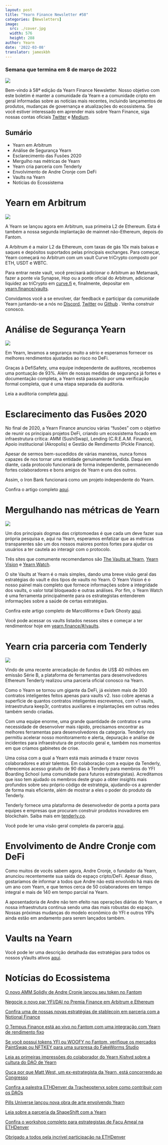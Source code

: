 ```yaml
---
layout: post
title: "Yearn Finance Newsletter #58"
categories: [Newsletters]
image:
  src: ./cover.jpg
  width: 576
  height: 288
author: Yearn
date: '2022-03-08'
translator: jameskbh
---
```


### Semana que termina em 8 de março de 2022

![](./image1.jpg?w=1456&h=733)

Bem-vindo à 58ª edição da Yearn Finance Newsletter. Nosso objetivo com este boletim é manter a comunidade da Yearn e a comunidade cripto em geral informadas sobre as notícias mais recentes, incluindo lançamentos de produtos, mudanças de governança e atualizações do ecossistema. Se você estiver interessado em aprender mais sobre Yearn Finance, siga nossas contas oficiais [Twitter](https://twitter.com/iearnfinance) e [Medium](https://medium.com/iearn).

## Sumário

- Yearn em Arbitrum
- Análise de Segurança Yearn
- Esclarecimento das Fusões 2020
- Mergulho nas métricas de Yearn
- Yearn cria parceria com Tenderly
- Envolvimento de Andre Cronje com DeFi
- Vaults na Yearn 
- Notícias do Ecossistema

# Yearn em Arbitrum

![](./image2.jpg?w=1000&h=1000)

A Yearn se lançou agora em Arbitrum, sua primeira L2 de Ethereum. Esta é também a nossa segunda implantação de mainnet não-Ethereum, depois do Fantom.

A Arbitrum é a maior L2 da Ethereum, com taxas de gás 10x mais baixas e saques e depósitos suportados pelas principais exchanges. Para começar, Yearn começará no Arbitrum com um vault Curve triCrypto composto por ETH, USDT e WBTC.

Para entrar neste vault, você precisará adicionar o Arbitrum ao Metamask, fazer a ponte via Synapse, Hop ou a ponte oficial do Arbitrum, adicionar liquidez ao triCrypto em [curve.fi](https://arbitrum.curve.fi/) e, finalmente, depositar em [yearn.finance/vaults](http://yearn.finance/vaults).

Convidamos você a se envolver, dar feedback e participar da comunidade Yearn juntando-se a nós no [Discord](https://discord.gg/8rF374XkXy), [Twitter](http://twitter.com/iearnfinance) ou [Github](http://github.com/yearn) . Venha construir conosco.

# Análise de Segurança Yearn

![](./image3.jpg?w=1000&h=563)

Em Yearn, levamos a segurança muito a sério e esperamos fornecer os melhores rendimentos ajustados ao risco no DeFi. 

Graças à DefiSafety, uma equipe independente de auditores, recebemos uma pontuação de 93%. Além de nossas medidas de segurança já fortes e documentação completa, a Yearn está passando por uma verificação formal completa, que é uma etapa separada da auditoria.

Leia a auditoria completa [aqui](https://www.defisafety.com/pqrs/354).

# Esclarecimento das Fusões 2020

No final de 2020, a Yearn Finance anunciou várias “fusões” com o objetivo de reunir os principais projetos DeFi, criando um ecossistema focado em infraestrutura crítica: AMM (SushiSwap), Lending (C.R.E.A.M. Finance), Apoio institucional (Akropolis) e Gestão de Rendimento (Pickle Finance).

Apesar de sermos bem-sucedidos de várias maneiras, nunca fomos capazes de nos tornar uma entidade genuinamente fundida. Daqui em diante, cada protocolo funcionará de forma independente, permanecendo fortes colaboradores e bons amigos de Yearn e uns dos outros.

Assim, o Iron Bank funcionará como um projeto independente do Yearn.

Confira o artigo completo [aqui](https://medium.com/iearn/clarifying-2020-mergers-an-independent-iron-bank-a6f8f3f4c25e).

# Mergulhando nas métricas de Yearn

![](./image4.jpg?w=1400&h=625)

Um dos principais dogmas das criptomoedas é que cada um deve fazer sua própria pesquisa e, aqui na Yearn, esperamos enfatizar que as métricas transparentes são um dos nossos maiores pontos fortes para ajudar os usuários a ter cautela ao interagir com o protocolo.

Três sites que comumente recomendamos são [The Vaults at Yearn](https://vaults.yearn.finance/), [Yearn Vision](https://yearn.vision/) e [Yearn Watch](https://yearn.watch/).

O site Vaults at Yearn é o mais simples, dando uma breve visão geral das estratégias do vault e dos tipos de vaults no Yearn. O Yearn Vision é o nosso painel mais completo que fornece informações sobre a integridade dos vaults, o valor total bloqueado e outras análises. Por fim, o Yearn Watch é uma ferramenta principalmente para os estrategistas entenderem informações sobre a saúde de certas estratégias.

Confira este artigo completo de MarcoWorms e Dark Ghosty [aqui](https://medium.com/iearn/diving-into-yearn-metrics-8c3fb0520927).

Você pode acessar os vaults listados nesses sites e começar a ter rendimentosr hoje em [yearn.finance/#/vaults](https://yearn.finance/#/vaults).

# Yearn cria parceria com Tenderly

![](./image5.jpg?w=1400&h=670)

Vindo de uma recente arrecadação de fundos de US$ 40 milhões em emissão Série B, a plataforma de ferramentas para desenvolvedores Ethereum Tenderly realizou uma parceria oficial conosco na Yearn.

Como o Yearn se tornou um gigante da DeFi, já existem mais de 300 contratos inteligentes feitos apenas para vaults v2. Isso cobre apenas a superfície de quantos contratos inteligentes escrevemos, com v1 vaults, intraestrutura keep3r, contratos auxiliares e implantações em outras redes também sendo criadas.

Com uma equipe enorme, uma grande quantidade de contratos e uma necessidade de desenvolver mais rápido, precisamos encontrar as melhores ferramentas para desenvolvedores da categoria. Tenderly nos permitiu acelerar nosso monitoramento e alerta, depuração e análise de incidentes para infraestrutura de protocolo geral e, também nos momentos em que criamos gabinetes de crise.

Uma coisa com a qual a Yearn está mais animada é trazer novos colaboradores e atrair talentos. Em colaboração com a equipe da Tenderly, oferecemos acesso gratuito de 90 dias à Tenderly para membros do YFI Boarding School (uma comunidade para futuros estrategistas). Acreditamos que isso tem ajudado os membros deste grupo a obter insights mais profundos sobre seu próprio código de estratégia, ajudando-os a aprender de forma mais eficiente, além de mostrar a eles o poder do produto da Tenderly.

Tenderly fornece uma plataforma de desenvolvedor de ponta a ponta para equipes e empresas que procuram construir produtos inovadores em blockchain. Saiba mais em [tenderly.co](https://tenderly.co/).

Você pode ler uma visão geral completa da parceria [aqui](https://medium.com/iearn/yearn-finance-partners-with-tenderly-to-supercharge-development-debugging-incident-analysis-6489260298a5).

# Envolvimento de Andre Cronje com DeFi

Como muitos de vocês sabem agora, Andre Cronje, o fundador da Yearn, anunciou recentemente sua saída do espaço cripto/DeFi. Apesar disso, gostaríamos de informar a todos que Andre não está envolvido há mais de um ano com Yearn, e que temos cerca de 50 colaboradores em tempo integral e mais de 140 em tempo parcial na Yearn.

A aposentadoria de Andre não tem efeito nas operações diárias do Yearn, e nossa infraestrutura continua sendo uma das mais robustas do espaço. Nossas próximas mudanças do modelo econômico do YFI e outros YIPs ainda estão em andamento para serem lançados também.

# Vaults na Yearn 

Você pode ler uma descrição detalhada das estratégias para todos os nossos yVaults ativos [aqui](https://medium.com/yearn-state-of-the-vaults/the-vaults-at-yearn-9237905ffed3).


# Notícias do Ecossistema

[O novo AMM Solidly de Andre Cronje lançou seu token no Fantom](https://solidly.exchange/)

[Negocie o novo par YFI/DAI no Premia Finance em Arbitrum e Ethereum](https://twitter.com/PremiaFinance/status/1497313221123837959)

[Confira uma de nossas novas estratégias de stablecoin em parceria com a Notional Finance](https://twitter.com/teddywoodward/status/1497229571799801865)

[O Tempus Finance está ao vivo no Fantom com uma integração com Yearn de rendimento fixo](https://twitter.com/TempusFinance/status/1495747382285377538)

[Se você possui tokens YFI ou WOOFY no Fantom, verifique os mercados PaintSwap ou NFTKEY para uma surpresa do FakeWorms Studio](https://twitter.com/MarcoWorms/status/1497601119220076544)

[Leia as primeiras impressões do colaborador do Yearn Kishvd sobre a cultura do DAO de Yearn](https://kishvd.medium.com/my-first-impressions-of-being-a-contributor-at-yearn-e154743b9cd5)

[Ouça por que Matt West, um ex-estrategista da Yearn, está concorrendo ao Congresso](https://twitter.com/DeFi_Dad/status/1496568281070776321?s=20&t=FA6P4ib_P1NZz_lmoXxvSw)

[Confira a palestra ETHDenver da Tracheopteryx sobre como contribuir com os DAOs](https://youtu.be/anDAtWrhDnE)

[Pills Universe lançou nova obra de arte envolvendo Yearn](https://twitter.com/pillsuniverse/status/1494343761022918658)

[Leia sobre a parceria da ShapeShift com a Yearn](https://medium.com/@ShapeShift.com/what-is-yearn-shapeshifts-partnership-with-yearn-finance-a94985af1b09)

[Confira o workshop completo para estrategistas de Facu Ameal na ETHDenver](https://www.youtube.com/watch?v=6og7NV7lzUk&feature=youtu.be)

[Obrigado a todos pela incrível participação na ETHDenver](https://twitter.com/iearnfinance/status/1496568330546782208?s=20&t=FA6P4ib_P1NZz_lmoXxvSw)

